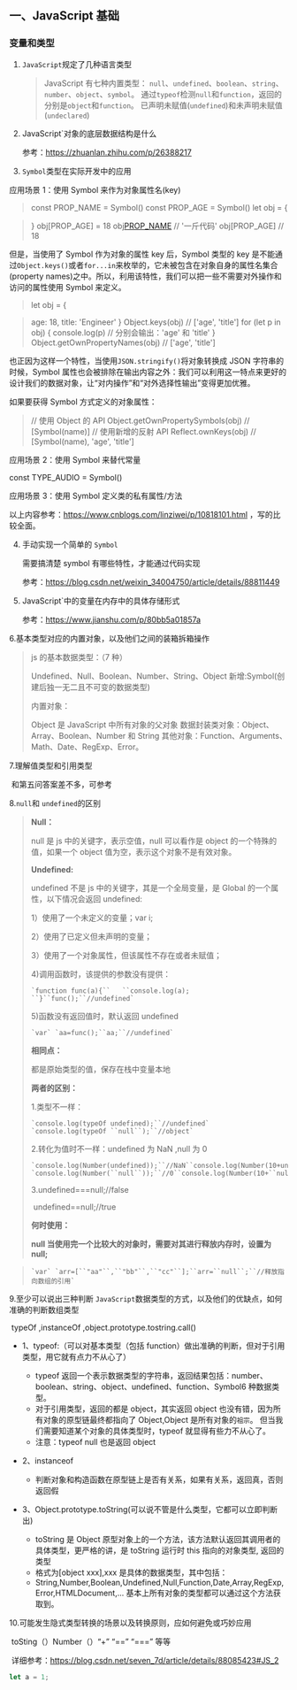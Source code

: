 ## 一、JavaScript 基础

### 变量和类型

1. `JavaScript`规定了几种语言类型

   > JavaScript 有七种内置类型：
   > `null`、`undefined`、`boolean`、`string`、`number`、`object`、`symbol`。
   > 通过`typeof`检测`null`和`function`，返回的分别是`object`和`function`。
   > 已声明未赋值(`undefined`)和未声明未赋值(`undeclared`)

2. JavaScript`对象的底层数据结构是什么

   参考：https://zhuanlan.zhihu.com/p/26388217

3. `Symbol`类型在实际开发中的应用

应用场景 1：使用 Symbol 来作为对象属性名(key)

> const PROP_NAME = Symbol()
> const PROP_AGE = Symbol()
> let obj = {

> [PROP_NAME]: "一斤代码"
> }
> obj[PROP_AGE] = 18
> obj[PROP_NAME] // '一斤代码'
> obj[PROP_AGE] // 18

但是，当使用了 Symbol 作为对象的属性 key 后，Symbol 类型的 key 是不能通过`Object.keys()`或者`for...in`来枚举的，它未被包含在对象自身的属性名集合(property names)之中。所以，利用该特性，我们可以把一些不需要对外操作和访问的属性使用 Symbol 来定义。

> let obj = {

> [Symbol('name')]: '一斤代码',
> age: 18,
> title: 'Engineer'
> }
> Object.keys(obj) // ['age', 'title']
> for (let p in obj) {
> console.log(p) // 分别会输出：'age' 和 'title'
> }
> Object.getOwnPropertyNames(obj) // ['age', 'title']

也正因为这样一个特性，当使用`JSON.stringify()`将对象转换成 JSON 字符串的时候，Symbol 属性也会被排除在输出内容之外：我们可以利用这一特点来更好的设计我们的数据对象，让“对内操作”和“对外选择性输出”变得更加优雅。

如果要获得 Symbol 方式定义的对象属性：

> // 使用 Object 的 API
> Object.getOwnPropertySymbols(obj) // [Symbol(name)]
> // 使用新增的反射 API
> Reflect.ownKeys(obj) // [Symbol(name), 'age', 'title']

应用场景 2：使用 Symbol 来替代常量

const TYPE_AUDIO = Symbol()

应用场景 3：使用 Symbol 定义类的私有属性/方法

以上内容参考：https://www.cnblogs.com/linziwei/p/10818101.html ，写的比较全面。

4. 手动实现一个简单的 `Symbol`

   需要搞清楚 symbol 有哪些特性，才能通过代码实现

   参考：https://blog.csdn.net/weixin_34004750/article/details/88811449

5. JavaScript`中的变量在内存中的具体存储形式

   参考：https://www.jianshu.com/p/80bb5a01857a

6.基本类型对应的内置对象，以及他们之间的装箱拆箱操作

> js 的基本数据类型：（7 种）
>
> Undefined、Null、Boolean、Number、String、Object 新增:Symbol(创建后独一无二且不可变的数据类型)
>
> 内置对象：
>
> Object 是 JavaScript 中所有对象的父对象 数据封装类对象：Object、Array、Boolean、Number 和 String 其他对象：Function、Arguments、Math、Date、RegExp、Error。

7.理解值类型和引用类型

​ 和第五问答案差不多，可参考

8.`null`和 `undefined`的区别

> **Null：**
>
> null 是 js 中的关键字，表示空值，null 可以看作是 object 的一个特殊的值，如果一个 object 值为空，表示这个对象不是有效对象。
>
> **Undefined:**
>
> undefined 不是 js 中的关键字，其是一个全局变量，是 Global 的一个属性，以下情况会返回 undefined:
>
> 1）使用了一个未定义的变量；var i;
>
> 2）使用了已定义但未声明的变量；
>
> 3）使用了一个对象属性，但该属性不存在或者未赋值；
>
> 4)调用函数时，该提供的参数没有提供：
>
> ```
> `function func(a){``   ``console.log(a);      ``}``func();``//undefined`
> ```
>
> 5)函数没有返回值时，默认返回 undefined
>
> ```
> `var` `aa=func();``aa;``//undefined`
> ```
>
> **相同点：**
>
> 都是原始类型的值，保存在栈中变量本地
>
> **两者的区别：**
>
> 1.类型不一样：
>
> ```
> `console.log(typeOf undefined);``//undefined` `console.log(typeOf ``null``);``//object`
> ```
>
> 2.转化为值时不一样：undefined 为 NaN ,null 为 0
>
> ```
> `console.log(Number(undefined));``//NaN``console.log(Number(10+undefined));``//NaN` `console.log(Number(``null``));``//0``console.log(Number(10+``null``));``//10`
> ```
>
> 3.undefined===null;//false
>
> ​ undefined==null;//true
>
> **何时使用：**
>
> **null 当使用完一个比较大的对象时，需要对其进行释放内存时，设置为 null;**

> ```
> `var` `arr=[``"aa"``,``"bb"``,``"cc"``];``arr=``null``;``//释放指向数组的引用`
> ```

9.至少可以说出三种判断 `JavaScript`数据类型的方式，以及他们的优缺点，如何准确的判断数组类型

​ typeOf ,instanceOf ,object.prototype.tostring.call()

- 1、typeof:（可以对基本类型（包括 function）做出准确的判断，但对于引用类型，用它就有点力不从心了）
  - typeof 返回一个表示数据类型的字符串，返回结果包括：number、boolean、string、object、undefined、function、Symbol6 种数据类型。
  - 对于引用类型，返回的都是 object，其实返回 object 也没有错，因为所有对象的原型链最终都指向了 Object,Object 是所有对象的`祖宗`。 但当我们需要知道某个对象的具体类型时，typeof 就显得有些力不从心了。
  - 注意：typeof null 也是返回 object
- 2、instanceof

  - 判断对象和构造函数在原型链上是否有关系，如果有关系，返回真，否则返回假

- 3、Object.prototype.toString(可以说不管是什么类型，它都可以立即判断出)
  - toString 是 Object 原型对象上的一个方法，该方法默认返回其调用者的具体类型，更严格的讲，是 toString 运行时 this 指向的对象类型, 返回的类型
  - 格式为[object xxx],xxx 是具体的数据类型，其中包括：
  - String,Number,Boolean,Undefined,Null,Function,Date,Array,RegExp,Error,HTMLDocument,... 基本上所有对象的类型都可以通过这个方法获取到。

10.可能发生隐式类型转换的场景以及转换原则，应如何避免或巧妙应用

​ toSting（）Number（）“+” “==” “===” 等等

​ 详细参考：https://blog.csdn.net/seven_7d/article/details/88085423#JS_2

```js
let a = 1;
```
